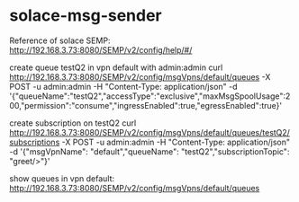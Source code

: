 # solace-msg-sender
Reference of solace SEMP:
http://192.168.3.73:8080/SEMP/v2/config/help/#/

create queue testQ2 in vpn default with admin:admin
curl http://192.168.3.73:8080/SEMP/v2/config/msgVpns/default/queues -X POST -u admin:admin -H "Content-Type: application/json" -d '{"queueName":"testQ2","accessType":"exclusive","maxMsgSpoolUsage":200,"permission":"consume","ingressEnabled":true,"egressEnabled":true}'

create subscription on testQ2
curl http://192.168.3.73:8080/SEMP/v2/config/msgVpns/default/queues/testQ2/subscriptions -X POST -u admin:admin -H "Content-Type: application/json" -d '{"msgVpnName": "default","queueName": "testQ2","subscriptionTopic": "greet/>"}'

show queues in vpn default:
http://192.168.3.73:8080/SEMP/v2/config/msgVpns/default/queues

